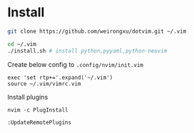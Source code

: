 # Install

```sh
git clone https://github.com/weirongxu/dotvim.git ~/.vim

cd ~/.vim
./install.sh # install python,pyyaml,python-neovim
```

Create below config to `.config/nvim/init.vim`

```
exec 'set rtp+='.expand('~/.vim')
source ~/.vim/vimrc.vim
```

Install plugins

```
nvim -c PlugInstall

:UpdateRemotePlugins
```
